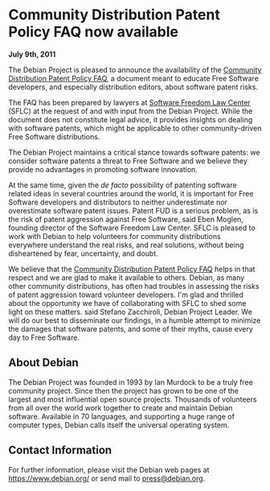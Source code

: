 
Community Distribution Patent Policy FAQ now available
======================================================


**July 9th, 2011**


The Debian Project is pleased to announce the availability of
the [Community Distribution Patent Policy
FAQ](https://www.debian.org/reports/patent-faq), a document meant to educate Free Software developers, and especially
distribution editors, about software patent risks.


The FAQ has been prepared by lawyers
at [Software Freedom Law Center](http://www.softwarefreedom.org)
(SFLC) at the request of and with input from the Debian Project. While the
document does not constitute legal advice, it provides insights on dealing with
software patents, which might be applicable to other community-driven Free
Software distributions.


The Debian Project maintains a critical stance towards software patents: we
consider software patents a threat to Free Software and we believe they provide
no advantages in promoting software innovation.


At the same time, given the *de facto* possibility of patenting
software related ideas in several countries around the world, it is important
for Free Software developers and distributors to neither underestimate nor
overestimate software patent issues. Patent FUD is a serious problem, as is the risk of
patent aggression against Free Software, said Eben Moglen, founding
director of the Software Freedom Law Center. SFLC is pleased to work with
Debian to help volunteers for community distributions everywhere understand the
real risks, and real solutions, without being disheartened by fear,
uncertainty, and doubt.


We believe that the [Community
Distribution Patent Policy FAQ](https://www.debian.org/reports/patent-faq) helps in that respect and we are glad to
make it available to others. Debian, as many other community distributions,
has often had troubles in assessing the risks of patent aggression toward
volunteer developers. I'm glad and thrilled about the opportunity we have of
collaborating with SFLC to shed some light on these matters. said Stefano
Zacchiroli, Debian Project Leader. We will do our best to disseminate our
findings, in a humble attempt to minimize the damages that software patents,
and some of their myths, cause every day to Free Software.


About Debian
------------



The Debian Project was founded in 1993 by Ian Murdock to be a truly
free community project. Since then the project has grown to be one of
the largest and most influential open source projects. Thousands of
volunteers from all over the world work together to create and
maintain Debian software. Available in 70 languages, and
supporting a huge range of computer types, Debian calls itself the
universal operating system.



Contact Information
-------------------


For further information, please visit the Debian web pages at
<https://www.debian.org/> or send mail to
<press@debian.org>.



